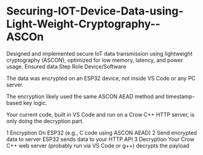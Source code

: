 # Securing-IOT-Device-Data-using-Light-Weight-Cryptography--ASCOn
Designed and implemented secure IoT data transmission using lightweight cryptography (ASCON), optimized for low memory, latency, and power usage. Ensured data 
Step	Role	Device/Software


The data was encrypted on an ESP32 device, not inside VS Code or any PC server.

The encryption likely used the same ASCON AEAD method and timestamp-based key logic.

Your current code, built in VS Code and run on a Crow C++ HTTP server, is only doing the decryption part.


1	Encryption	On ESP32 (e.g., C code using ASCON AEAD)
2	Send encrypted data to server	ESP32 sends data to your HTTP API
3	Decryption	Your Crow C++ web server (probably run via VS Code or g++) decrypts the payload
